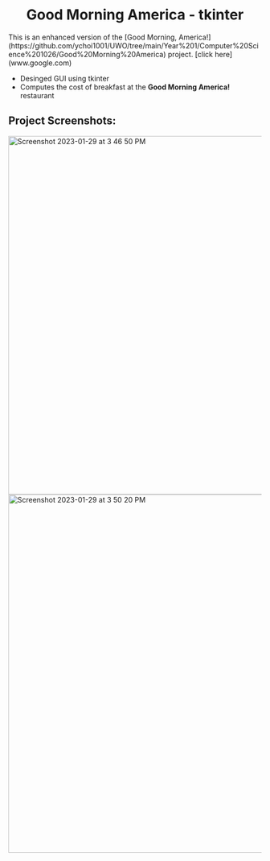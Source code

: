 <h1 align="center" id="title">Good Morning America - tkinter</h1>
This is an enhanced version of the [Good Morning, America!] (https://github.com/ychoi1001/UWO/tree/main/Year%201/Computer%20Science%201026/Good%20Morning%20America) project.
[click here](www.google.com)

* Desinged GUI using tkinter
* Computes the cost of breakfast at the <b>Good Morning America!</b> restaurant


<h2>Project Screenshots:</h2>
<img width="712" alt="Screenshot 2023-01-29 at 3 46 50 PM" src="https://user-images.githubusercontent.com/30884841/215355032-3bcc73bb-4098-4d42-9fe0-494ec3e030cf.png">
<img width="712" alt="Screenshot 2023-01-29 at 3 50 20 PM" src="https://user-images.githubusercontent.com/30884841/215355060-8856a732-6ce6-4a23-bed6-d1f35f70a52e.png">
